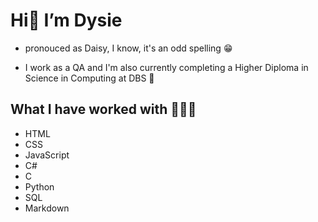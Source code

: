 # Hi👋 I’m Dysie 

- pronouced as Daisy, I know, it's an odd spelling :grin:
  
- I work as a QA and I'm also currently completing a Higher Diploma in Science in Computing at DBS 🌱

## What I have worked with 👩🏻‍💻
- HTML
- CSS
- JavaScript
- C#
- C
- Python
- SQL
- Markdown








<!---
dnacpil/dnacpil is a ✨ special ✨ repository because its `README.md` (this file) appears on your GitHub profile.
You can click the Preview link to take a look at your changes.
--->
